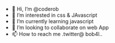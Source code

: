 - 👋 Hi, I’m @coderob
- 👀 I’m interested in css & JAvascript
- 🌱 I’m currently learning javascript
- 💞️ I’m looking to collaborate on web App
- 📫 How to reach me .twitter@ bob4l..

<!---
coderob/coderob is a ✨ special ✨ repository because its `README.md` (this file) appears on your GitHub profile.
You can click the Preview link to take a look at your changes.
--->
